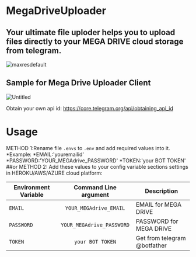 # MegaDriveUploader
## Your ultimate file uploder helps you to upload files directly to your MEGA DRIVE cloud storage from telegram.

![maxresdefault](https://user-images.githubusercontent.com/72473589/124545699-23d2e480-de47-11eb-83fd-a32c1352c6ab.jpg)

## Sample for Mega Drive Uploader Client
![Untitled](https://user-images.githubusercontent.com/72473589/125878039-32d7a5de-7cd9-48e0-8c37-aea2af6f36d2.png)

Obtain your own api id: https://core.telegram.org/api/obtaining_api_id

# Usage

METHOD 1:Rename file `.envs` to `.env` and add required values into it.
*Example:
  *EMAIL:'youremailid'
  *PASSWORD:'YOUR_MEGAdrive_PASSWORD'
  *TOKEN:'your BOT TOKEN'
##or
METHOD 2: Add these values to your config variable sections settings in HEROKU/AWS/AZURE cloud platform:

| Environment Variable     | Command Line argument | Description                                                  
|--------------------------|:-----------------------:|---------------------------------------------------------------|
| `EMAIL`                    | `YOUR_MEGAdrive_EMAIL`               | EMAIL for MEGA DRIVE                | 
| `PASSWORD`                 | `YOUR_MEGAdrive_PASSWORD`            | PASSWORD  for MEGA DRIVE                |
| `TOKEN`                    | `your BOT TOKEN`      | Get from telegram @botfather |                              |


